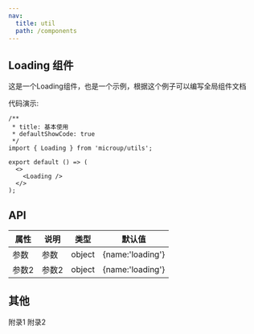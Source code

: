 ```yaml
---
nav:
  title: util
  path: /components
---
```


## Loading 组件

这是一个Loading组件，也是一个示例，根据这个例子可以编写全局组件文档

代码演示:

```tsx
/**
 * title: 基本使用
 * defaultShowCode: true
 */
import { Loading } from 'microup/utils';

export default () => (
  <>
    <Loading />
  </>
);
```
## API

| 属性          | 说明         | 类型   | 默认值 |
| ------------- | ------------ | ------ | ------ |
| 参数        | 参数  | object | {name:'loading'} |
| 参数2       | 参数2 | object | {name:'loading'} |

## 其他
附录1 附录2
